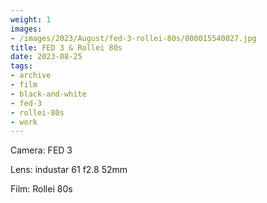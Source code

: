 ```yaml
---
weight: 1
images:
- /images/2023/August/fed-3-rollei-80s/000015540027.jpg
title: FED 3 & Rollei 80s
date: 2023-08-25
tags:
- archive
- film
- black-and-white
- fed-3
- rollei-80s
- work
---
```


Camera: FED 3

Lens: industar 61 f2.8 52mm

Film: Rollei 80s

